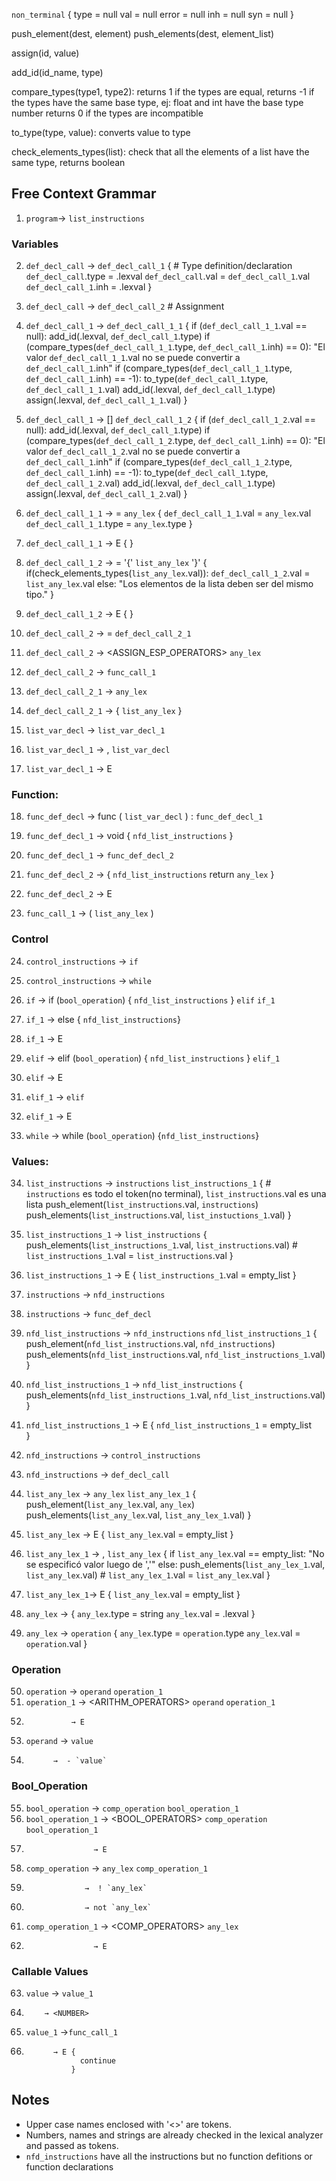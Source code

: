 `non_terminal` {
  type = null
  val = null
  error = null
  inh = null
  syn = null
}


push_element(dest, element)
push_elements(dest, element_list)

assign(id, value)

add_id(id_name, type)

compare_types(type1, type2): 
  returns 1 if the types are equal, 
  returns -1 if the types have the same base type, ej: float and int have the base type number
  returns 0 if the types are incompatible 

to_type(type, value): converts value to type

check_elements_types(list): check that all the elements of a list have the same type, returns boolean

## Free Context Grammar
1. `program`→ `list_instructions`   

### Variables
2. `def_decl_call` → <TYPE> `def_decl_call_1` {  # Type definition/declaration
                                                `def_decl_call`.type = <TYPE>.lexval
                                                `def_decl_call`.val = `def_decl_call_1`.val
                                                `def_decl_call_1`.inh = <TYPE>.lexval <revisar>
                                              }
3. `def_decl_call` → <NAME> `def_decl_call_2` # Assignment

4. `def_decl_call_1` →  <NAME> `def_decl_call_1_1` {
                                                     if (`def_decl_call_1_1`.val == null):
                                                       add_id(<NAME>.lexval, `def_decl_call_1`.type)
                                                       <return>
                                                     if (compare_types(`def_decl_call_1_1`.type, `def_decl_call_1`.inh) == 0):
                                                       <error> "El valor `def_decl_call_1_1`.val no se puede convertir a `def_decl_call_1`.inh"
                                                       <return>
                                                     if (compare_types(`def_decl_call_1_1`.type, `def_decl_call_1`.inh) == -1):
                                                       to_type(`def_decl_call_1`.type, `def_decl_call_1_1`.val)
                                                     add_id(<NAME>.lexval, `def_decl_call_1`.type)
                                                     assign(<NAME>.lexval, `def_decl_call_1_1`.val)
                                                   }
5. `def_decl_call_1` →  [] <NAME>  `def_decl_call_1_2` {
                                                         if (`def_decl_call_1_2`.val == null):
                                                           add_id(<NAME>.lexval, `def_decl_call_1`.type)
                                                           <return>
                                                         if (compare_types(`def_decl_call_1_2`.type, `def_decl_call_1`.inh) == 0):
                                                           <error> "El valor `def_decl_call_1_2`.val no se puede convertir a `def_decl_call_1`.inh"
                                                           <return>
                                                         if (compare_types(`def_decl_call_1_2`.type, `def_decl_call_1`.inh) == -1):
                                                           to_type(`def_decl_call_1`.type, `def_decl_call_1_2`.val)
                                                         add_id(<NAME>.lexval, `def_decl_call_1`.type)
                                                         assign(<NAME>.lexval, `def_decl_call_1_2`.val)
                                                       }

6. `def_decl_call_1_1` → = `any_lex` {
                                       `def_decl_call_1_1`.val = `any_lex`.val
                                       `def_decl_call_1_1`.type = `any_lex`.type
                                     }
7. `def_decl_call_1_1` → E { 
                             <continue>
                           }

8. `def_decl_call_1_2` → = '{' `list_any_lex` '}' {
                                                    if(check_elements_types(`list_any_lex`.val)):
                                                      `def_decl_call_1_2`.val = `list_any_lex`.val
                                                    else:
                                                      <error> "Los elementos de la lista deben ser del mismo tipo."
                                                  }
9. `def_decl_call_1_2` → E {
                             <continue>
                           }


10. `def_decl_call_2` → = `def_decl_call_2_1`
11. `def_decl_call_2` → <ASSIGN_ESP_OPERATORS> `any_lex`
12. `def_decl_call_2` → `func_call_1`

13. `def_decl_call_2_1` → `any_lex`
14. `def_decl_call_2_1` → { `list_any_lex` }


15. `list_var_decl` → <TYPE> <NAME> `list_var_decl_1`

16. `list_var_decl_1` → , `list_var_decl`
17. `list_var_decl_1` → E

### Function:
18. `func_def_decl` → func <NAME> ( `list_var_decl` ) : `func_def_decl_1`

19. `func_def_decl_1` → void { `nfd_list_instructions` }
20. `func_def_decl_1` → <TYPE> `func_def_decl_2`

21. `func_def_decl_2` → { `nfd_list_instructions` return `any_lex` }
22. `func_def_decl_2`  → E

23. `func_call_1` → ( `list_any_lex` )

### Control
24. `control_instructions` → `if` 
25. `control_instructions` → `while`

26. `if` → if (`bool_operation`) { `nfd_list_instructions` } `elif` `if_1`

27. `if_1` → else { `nfd_list_instructions`}
28. `if_1` → E

29. `elif` → elif (`bool_operation`) { `nfd_list_instructions` } `elif_1`
30. `elif` → E

31. `elif_1` → `elif`
32. `elif_1` → E

33. `while` → while (`bool_operation`) {`nfd_list_instructions`}

### Values: 

34. `list_instructions` → `instructions` `list_instructions_1` {
                                                                 # `instructions` es todo el token(no terminal), `list_instructions`.val es una lista
                                                                 push_element(`list_instructions`.val, `instructions`) 
                                                                 push_elements(`list_instructions`.val, `list_instuctions_1`.val)
                                                               }

35. `list_instructions_1` → `list_instructions`  {
                                                   push_elements(`list_instructions_1`.val, `list_instructions`.val)
                                                   # `list_instructions_1`.val = `list_instructions`.val
                                                 }
36. `list_instructions_1` → E {
                                `list_instructions_1`.val = empty_list
                              }

37. `instructions` → `nfd_instructions`
38. `instructions` → `func_def_decl`

39. `nfd_list_instructions` → `nfd_instructions` `nfd_list_instructions_1` {
                                                                             push_element(`nfd_list_instructions`.val, `nfd_instructions`) 
                                                                             push_elements(`nfd_list_instructions`.val, `nfd_list_instructions_1`.val)
                                                                           }

40. `nfd_list_instructions_1` → `nfd_list_instructions` {
                                                          push_elements(`nfd_list_instructions_1`.val, `nfd_list_instructions`.val)
                                                        }
41. `nfd_list_instructions_1` → E {
                                    `nfd_list_instructions_1` = empty_list  
                                  }

42. `nfd_instructions` → `control_instructions`
43. `nfd_instructions` → `def_decl_call`

44. `list_any_lex` → `any_lex` `list_any_lex_1` {
                                                  push_element(`list_any_lex`.val, `any_lex`)
                                                  push_elements(`list_any_lex`.val, `list_any_lex_1`.val)
                                                }
45. `list_any_lex` → E {
                        `list_any_lex`.val = empty_list
                       }

46. `list_any_lex_1` → , `list_any_lex` {
                                          if `list_any_lex`.val == empty_list:
                                            <error> "No se especificó valor luego de ','"
                                          else:
                                            push_elements(`list_any_lex_1`.val, `list_any_lex`.val)
                                            # `list_any_lex_1`.val = `list_any_lex`.val
                                        }
47. `list_any_lex_1`→ E {
                          `list_any_lex`.val = empty_list
                        }

48. `any_lex` → <STRING> {
                           `any_lex`.type = string
                           `any_lex`.val = <STRING>.lexval
                         }
49. `any_lex` → `operation` {
                              `any_lex`.type = `operation`.type
                              `any_lex`.val = `operation`.val  <revisar>
                            }

### Operation
50. `operation` -> `operand` `operation_1`
51. `operation_1` -> <ARITHM_OPERATORS> `operand` `operation_1`
52.               → E
53. `operand` -> `value`
54.           →  - `value`

### Bool_Operation
55. `bool_operation` -> `comp_operation` `bool_operation_1`
56. `bool_operation_1` -> <BOOL_OPERATORS> `comp_operation` `bool_operation_1`
57.                    → E

58. `comp_operation` -> `any_lex` `comp_operation_1`
59.                  →  ! `any_lex`
60.                  → not `any_lex`

61. `comp_operation_1` -> <COMP_OPERATORS> `any_lex`
62.                    → E

### Callable Values
63. `value` → <NAME> `value_1`
64.         → <NUMBER>


65. `value_1` →`func_call_1`
66.           → E {
                    continue
                  }

## Notes
* Upper case names enclosed with '<>' are tokens.
* Numbers, names and strings are already checked in the lexical analyzer and passed as tokens.
* `nfd_instructions` have all the instructions but no function defitions or function declarations
